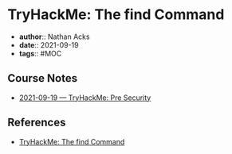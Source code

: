 # TryHackMe: The find Command

* **author**:: Nathan Acks
* **date**:: 2021-09-19
* **tags**:: #MOC

## Course Notes

* [2021-09-19 — TryHackMe: Pre Security](../log/2021-09-19-tryhackme-pre-security.md)

## References

* [TryHackMe: The find Command](https://tryhackme.com/room/thefindcommand)
